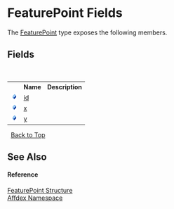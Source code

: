 # FeaturePoint Fields
 

The <a href="0b0c5d5a-9928-8aee-4a34-4ec9527b75b6">FeaturePoint</a> type exposes the following members.


## Fields
&nbsp;<table><tr><th></th><th>Name</th><th>Description</th></tr><tr><td>![Public field](media/pubfield.gif "Public field")</td><td><a href="249e15d1-0ed7-d569-d61b-ca81ccb79f1e">id</a></td><td /></tr><tr><td>![Public field](media/pubfield.gif "Public field")</td><td><a href="4a4d1b99-6cbc-1c50-41e7-eda371cac954">x</a></td><td /></tr><tr><td>![Public field](media/pubfield.gif "Public field")</td><td><a href="9c099dd5-90ee-f658-29e1-191c462fe89d">y</a></td><td /></tr></table>&nbsp;
<a href="#featurepoint-fields">Back to Top</a>

## See Also


#### Reference
<a href="0b0c5d5a-9928-8aee-4a34-4ec9527b75b6">FeaturePoint Structure</a><br /><a href="b8038333-b12e-8ea1-a2ce-74c8d611fa89">Affdex Namespace</a><br />